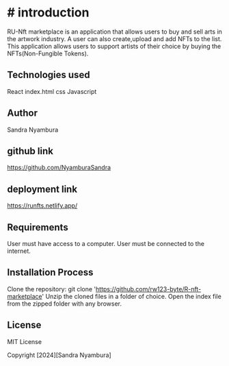 # # introduction
RU-Nft marketplace is an application that allows users to buy and sell arts in the artwork industry. A user can also create,upload and add NFTs to the list. This application allows users to support artists of their choice by buying the NFTs(Non-Fungible Tokens).

## Technologies used
React 
index.html
css
Javascript

## Author
Sandra Nyambura

## github link
https://github.com/NyamburaSandra

## deployment link
https://runfts.netlify.app/

## Requirements
User must have access to a computer.
User must be connected to the internet.

## Installation Process
Clone the repository: git clone 'https://github.com/rw123-byte/R-nft-marketplace'
Unzip the cloned files in a folder of choice.
Open the index file from the zipped folder with any browser.

## License
MIT License

Copyright [2024][Sandra Nyambura]


